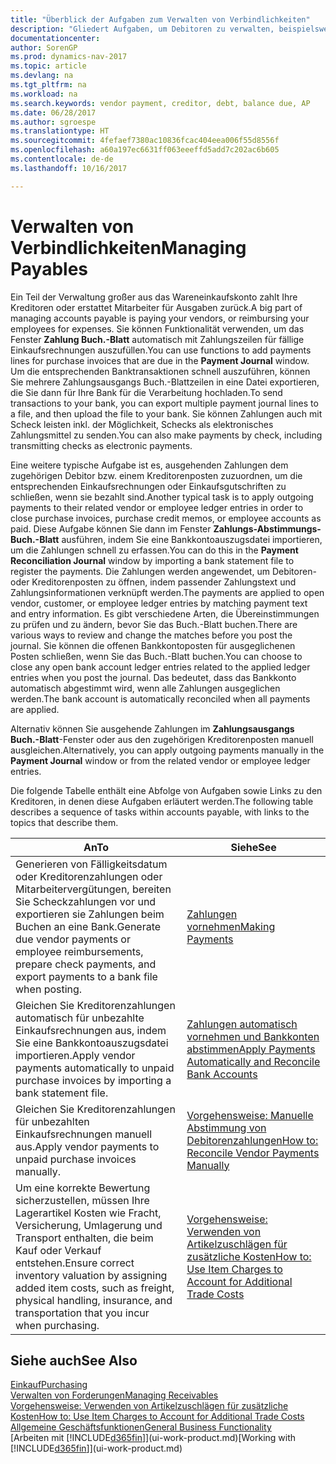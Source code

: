```yaml
---
title: "Überblick der Aufgaben zum Verwalten von Verbindlichkeiten"
description: "Gliedert Aufgaben, um Debitoren zu verwalten, beispielsweise zahlende Gläubiger oder ausgehende Zahlungen an Buch-Posten, um Rechnungen oder Gutschriften zu schließen."
documentationcenter: 
author: SorenGP
ms.prod: dynamics-nav-2017
ms.topic: article
ms.devlang: na
ms.tgt_pltfrm: na
ms.workload: na
ms.search.keywords: vendor payment, creditor, debt, balance due, AP
ms.date: 06/28/2017
ms.author: sgroespe
ms.translationtype: HT
ms.sourcegitcommit: 4fefaef7380ac10836fcac404eea006f55d8556f
ms.openlocfilehash: a60a197ec6631ff063eeeffd5add7c202ac6b605
ms.contentlocale: de-de
ms.lasthandoff: 10/16/2017

---
```

# <a name="managing-payables"></a><span data-ttu-id="4ff62-103">Verwalten von Verbindlichkeiten</span><span class="sxs-lookup"><span data-stu-id="4ff62-103">Managing Payables</span></span>
<span data-ttu-id="4ff62-104">Ein Teil der Verwaltung großer aus das Wareneinkaufskonto zahlt Ihre Kreditoren oder erstattet Mitarbeiter für Ausgaben zurück.</span><span class="sxs-lookup"><span data-stu-id="4ff62-104">A big part of managing accounts payable is paying your vendors, or reimbursing your employees for expenses.</span></span> <span data-ttu-id="4ff62-105">Sie können Funktionalität verwenden, um das Fenster **Zahlung Buch.-Blatt** automatisch mit Zahlungszeilen für fällige Einkaufsrechnungen auszufüllen.</span><span class="sxs-lookup"><span data-stu-id="4ff62-105">You can use functions to add payments lines for purchase invoices that are due in the **Payment Journal** window.</span></span> <span data-ttu-id="4ff62-106">Um die entsprechenden Banktransaktionen schnell auszuführen, können Sie mehrere Zahlungsausgangs Buch.-Blattzeilen in eine Datei exportieren, die Sie dann für Ihre Bank für die Verarbeitung hochladen.</span><span class="sxs-lookup"><span data-stu-id="4ff62-106">To send transactions to your bank, you can export multiple payment journal lines to a file, and then upload the file to your bank.</span></span> <span data-ttu-id="4ff62-107">Sie können Zahlungen auch mit Scheck leisten inkl. der Möglichkeit, Schecks als elektronisches Zahlungsmittel zu senden.</span><span class="sxs-lookup"><span data-stu-id="4ff62-107">You can also make payments by check, including transmitting checks as electronic payments.</span></span>

<span data-ttu-id="4ff62-108">Eine weitere typische Aufgabe ist es, ausgehenden Zahlungen dem zugehörigen Debitor bzw. einem Kreditorenposten zuzuordnen, um die entsprechenden Einkaufsrechnungen oder Einkaufsgutschriften zu schließen, wenn sie bezahlt sind.</span><span class="sxs-lookup"><span data-stu-id="4ff62-108">Another typical task is to apply outgoing payments to their related vendor or employee ledger entries in order to close purchase invoices, purchase credit memos, or employee accounts as paid.</span></span> <span data-ttu-id="4ff62-109">Diese Aufgabe können Sie dann im Fenster **Zahlungs-Abstimmungs-Buch.-Blatt** ausführen, indem Sie eine Bankkontoauszugsdatei importieren, um die Zahlungen schnell zu erfassen.</span><span class="sxs-lookup"><span data-stu-id="4ff62-109">You can do this in the **Payment Reconciliation Journal** window by importing a bank statement file to register the payments.</span></span> <span data-ttu-id="4ff62-110">Die Zahlungen werden angewendet, um Debitoren- oder Kreditorenposten zu öffnen, indem passender Zahlungstext und Zahlungsinformationen verknüpft werden.</span><span class="sxs-lookup"><span data-stu-id="4ff62-110">The payments are applied to open vendor, customer, or employee ledger entries by matching payment text and entry information.</span></span> <span data-ttu-id="4ff62-111">Es gibt verschiedene Arten, die Übereinstimmungen zu prüfen und zu ändern, bevor Sie das Buch.-Blatt buchen.</span><span class="sxs-lookup"><span data-stu-id="4ff62-111">There are various ways to review and change the matches before you post the journal.</span></span> <span data-ttu-id="4ff62-112">Sie können die offenen Bankkontoposten für ausgeglichenen Posten schließen, wenn Sie das Buch.-Blatt buchen.</span><span class="sxs-lookup"><span data-stu-id="4ff62-112">You can choose to close any open bank account ledger entries related to the applied ledger entries when you post the journal.</span></span> <span data-ttu-id="4ff62-113">Das bedeutet, dass das Bankkonto automatisch abgestimmt wird, wenn alle Zahlungen ausgeglichen werden.</span><span class="sxs-lookup"><span data-stu-id="4ff62-113">The bank account is automatically reconciled when all payments are applied.</span></span>

<span data-ttu-id="4ff62-114">Alternativ können Sie ausgehende Zahlungen im **Zahlungsausgangs Buch.-Blatt**-Fenster oder aus den zugehörigen Kreditorenposten manuell ausgleichen.</span><span class="sxs-lookup"><span data-stu-id="4ff62-114">Alternatively, you can apply outgoing payments manually in the **Payment Journal** window or from the related vendor or employee ledger entries.</span></span>

<span data-ttu-id="4ff62-115">Die folgende Tabelle enthält eine Abfolge von Aufgaben sowie Links zu den Kreditoren, in denen diese Aufgaben erläutert werden.</span><span class="sxs-lookup"><span data-stu-id="4ff62-115">The following table describes a sequence of tasks within accounts payable, with links to the topics that describe them.</span></span>

| <span data-ttu-id="4ff62-116">An</span><span class="sxs-lookup"><span data-stu-id="4ff62-116">To</span></span> | <span data-ttu-id="4ff62-117">Siehe</span><span class="sxs-lookup"><span data-stu-id="4ff62-117">See</span></span> |
| --- | --- |
| <span data-ttu-id="4ff62-118">Generieren von Fälligkeitsdatum oder Kreditorenzahlungen oder Mitarbeitervergütungen, bereiten Sie Scheckzahlungen vor und exportieren sie Zahlungen beim Buchen an eine Bank.</span><span class="sxs-lookup"><span data-stu-id="4ff62-118">Generate due vendor payments or employee reimbursements, prepare check payments, and export payments to a bank file when posting.</span></span> |[<span data-ttu-id="4ff62-119">Zahlungen vornehmen</span><span class="sxs-lookup"><span data-stu-id="4ff62-119">Making Payments</span></span>](payables-make-payments.md) |
| <span data-ttu-id="4ff62-120">Gleichen Sie Kreditorenzahlungen automatisch für unbezahlte Einkaufsrechnungen aus, indem Sie eine Bankkontoauszugsdatei importieren.</span><span class="sxs-lookup"><span data-stu-id="4ff62-120">Apply vendor payments automatically to unpaid purchase invoices by importing a bank statement file.</span></span> |[<span data-ttu-id="4ff62-121">Zahlungen automatisch vornehmen und Bankkonten abstimmen</span><span class="sxs-lookup"><span data-stu-id="4ff62-121">Apply Payments Automatically and Reconcile Bank Accounts</span></span>](receivables-apply-payments-auto-reconcile-bank-accounts.md) |
| <span data-ttu-id="4ff62-122">Gleichen Sie Kreditorenzahlungen für unbezahlten Einkaufsrechnungen manuell aus.</span><span class="sxs-lookup"><span data-stu-id="4ff62-122">Apply vendor payments to unpaid purchase invoices manually.</span></span> |[<span data-ttu-id="4ff62-123">Vorgehensweise: Manuelle Abstimmung von Debitorenzahlungen</span><span class="sxs-lookup"><span data-stu-id="4ff62-123">How to: Reconcile Vendor Payments Manually</span></span>](payables-how-apply-purchase-transactions-manually.md) |
|<span data-ttu-id="4ff62-124">Um eine korrekte Bewertung sicherzustellen, müssen Ihre Lagerartikel Kosten wie Fracht, Versicherung, Umlagerung und Transport enthalten, die beim Kauf oder Verkauf entstehen.</span><span class="sxs-lookup"><span data-stu-id="4ff62-124">Ensure correct inventory valuation by assigning added item costs, such as freight, physical handling, insurance, and transportation that you incur when purchasing.</span></span>|[<span data-ttu-id="4ff62-125">Vorgehensweise: Verwenden von Artikelzuschlägen für zusätzliche Kosten</span><span class="sxs-lookup"><span data-stu-id="4ff62-125">How to: Use Item Charges to Account for Additional Trade Costs</span></span>](payables-how-assign-item-charges.md)|

## <a name="see-also"></a><span data-ttu-id="4ff62-126">Siehe auch</span><span class="sxs-lookup"><span data-stu-id="4ff62-126">See Also</span></span>
[<span data-ttu-id="4ff62-127">Einkauf</span><span class="sxs-lookup"><span data-stu-id="4ff62-127">Purchasing</span></span>](purchasing-manage-purchasing.md)  
[<span data-ttu-id="4ff62-128">Verwalten von Forderungen</span><span class="sxs-lookup"><span data-stu-id="4ff62-128">Managing Receivables</span></span>](receivables-manage-receivables.md)  
[<span data-ttu-id="4ff62-129">Vorgehensweise: Verwenden von Artikelzuschlägen für zusätzliche Kosten</span><span class="sxs-lookup"><span data-stu-id="4ff62-129">How to: Use Item Charges to Account for Additional Trade Costs</span></span>](payables-how-assign-item-charges.md)  
[<span data-ttu-id="4ff62-130">Allgemeine Geschäftsfunktionen</span><span class="sxs-lookup"><span data-stu-id="4ff62-130">General Business Functionality</span></span>](ui-across-business-areas.md)  
<span data-ttu-id="4ff62-131">[Arbeiten mit [!INCLUDE[d365fin](includes/d365fin_md.md)]](ui-work-product.md)</span><span class="sxs-lookup"><span data-stu-id="4ff62-131">[Working with [!INCLUDE[d365fin](includes/d365fin_md.md)]](ui-work-product.md)</span></span>

